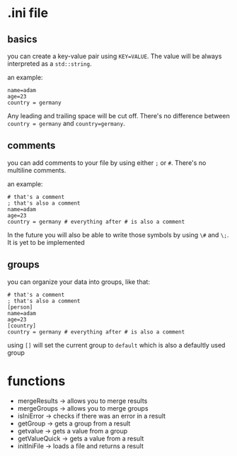 

# .ini file

## basics

you can create a key-value pair using ``KEY=VALUE``. The value will be always interpreted as a ``std::string``. 

an example:
```
name=adam
age=23
country = germany
```

Any leading and trailing space will be cut off. 
There's no difference between ``country = germany`` and ``country=germany``.


## comments

you can add comments to your file by using either ``;`` or ``#``.
There's no multiline comments.

an example:
```
# that's a comment
; that's also a comment
name=adam
age=23
country = germany # everything after # is also a comment
```


In the future you will also be able to write those symbols by using ``\#`` and ``\;``.
It is yet to be implemented

## groups

you can organize your data into groups, like that:
```
# that's a comment
; that's also a comment
[person]
name=adam
age=23
[country]
country = germany # everything after # is also a comment
```

using ``[]`` will set the current group to ``default`` which is also a defaultly used group



# functions

* mergeResults -> allows you to merge results
* mergeGroups -> allows you to merge groups
* isIniError -> checks if there was an error in a result
* getGroup -> gets a group from a result
* getvalue -> gets a value from a group
* getValueQuick -> gets a value from a result
* initIniFile -> loads a file and returns a result

